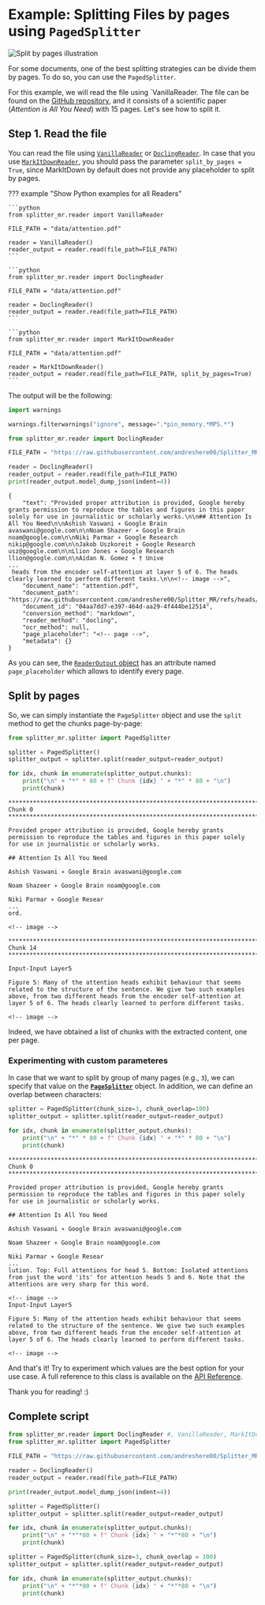 # **Example**: Splitting Files by pages using `PagedSplitter`

![Split by pages illustration](https://www.pdfgear.com/pdf-editor-reader/img/how-to-cut-pdf-pages-in-half-1.png)

For some documents, one of the best splitting strategies can be divide them by pages. To do so, you can use the `PagedSplitter`.

For this example, we will read the file using `VanillaReader. The file can be found on the [GitHub repository](https://raw.githubusercontent.com/andreshere00/Splitter_MR/refs/heads/main/data/attention.pdf), and it consists of a scientific paper (*Attention is All You Need*) with 15 pages. Let's see how to split it.

## Step 1. Read the file

You can read the file using [`VanillaReader`](https://andreshere00.github.io/Splitter_MR/api_reference/reader/#vanillareader) or [`DoclingReader`](https://andreshere00.github.io/Splitter_MR/api_reference/reader/#doclingreader). In case that you use [`MarkItDownReader`](https://andreshere00.github.io/Splitter_MR/api_reference/reader/#markitdownreader), you should pass the parameter `split_by_pages = True`, since MarkItDown by default does not provide any placeholder to split by pages.

??? example "Show Python examples for all Readers"

    ```python
    from splitter_mr.reader import VanillaReader

    FILE_PATH = "data/attention.pdf"

    reader = VanillaReader()
    reader_output = reader.read(file_path=FILE_PATH)
    ```

    ```python
    from splitter_mr.reader import DoclingReader

    FILE_PATH = "data/attention.pdf"

    reader = DoclingReader()
    reader_output = reader.read(file_path=FILE_PATH)
    ```

    ```python
    from splitter_mr.reader import MarkItDownReader

    FILE_PATH = "data/attention.pdf"

    reader = MarkItDownReader()
    reader_output = reader.read(file_path=FILE_PATH, split_by_pages=True)
    ```

The output will be the following:


```python
import warnings

warnings.filterwarnings("ignore", message=".*pin_memory.*MPS.*")
```


```python
from splitter_mr.reader import DoclingReader

FILE_PATH = "https://raw.githubusercontent.com/andreshere00/Splitter_MR/refs/heads/main/data/attention.pdf"

reader = DoclingReader()
reader_output = reader.read(file_path=FILE_PATH)
print(reader_output.model_dump_json(indent=4))
```

    {
        "text": "Provided proper attribution is provided, Google hereby grants permission to reproduce the tables and figures in this paper solely for use in journalistic or scholarly works.\n\n## Attention Is All You Need\n\nAshish Vaswani ∗ Google Brain avaswani@google.com\n\nNoam Shazeer ∗ Google Brain noam@google.com\n\nNiki Parmar ∗ Google Research nikip@google.com\n\nJakob Uszkoreit ∗ Google Research usz@google.com\n\nLlion Jones ∗ Google Research llion@google.com\n\nAidan N. Gomez ∗ † Unive
    ...
     heads from the encoder self-attention at layer 5 of 6. The heads clearly learned to perform different tasks.\n\n<!-- image -->",
        "document_name": "attention.pdf",
        "document_path": "https://raw.githubusercontent.com/andreshere00/Splitter_MR/refs/heads/main/data/attention.pdf",
        "document_id": "04aa7dd7-e397-464d-aa29-4f444be12514",
        "conversion_method": "markdown",
        "reader_method": "docling",
        "ocr_method": null,
        "page_placeholder": "<!-- page -->",
        "metadata": {}
    }



As you can see, the [`ReaderOutput` object](../../api_reference/reader.md#output-format) has an attribute named `page_placeholder` which allows to identify every page. 

## Split by pages

So, we can simply instantiate the `PageSplitter` object and use the `split` method to get the chunks page-by-page:


```python
from splitter_mr.splitter import PagedSplitter

splitter = PagedSplitter()
splitter_output = splitter.split(reader_output=reader_output)

for idx, chunk in enumerate(splitter_output.chunks):
    print("\n" + "*" * 80 + f" Chunk {idx} " + "*" * 80 + "\n")
    print(chunk)
```

    
    ******************************************************************************** Chunk 0 ********************************************************************************
    
    Provided proper attribution is provided, Google hereby grants permission to reproduce the tables and figures in this paper solely for use in journalistic or scholarly works.
    
    ## Attention Is All You Need
    
    Ashish Vaswani ∗ Google Brain avaswani@google.com
    
    Noam Shazeer ∗ Google Brain noam@google.com
    
    Niki Parmar ∗ Google Resear
    ...
    ord.
    
    <!-- image -->
    
    ******************************************************************************** Chunk 14 ********************************************************************************
    
    Input-Input Layer5
    
    Figure 5: Many of the attention heads exhibit behaviour that seems related to the structure of the sentence. We give two such examples above, from two different heads from the encoder self-attention at layer 5 of 6. The heads clearly learned to perform different tasks.
    
    <!-- image -->



Indeed, we have obtained a list of chunks with the extracted content, one per page.

### Experimenting with custom parameteres

In case that we want to split by group of many pages (e.g., `3`), we can specify that value on the [**`PageSplitter`**](https://andreshere00.github.io/Splitter_MR/api_reference/splitter/#pagedsplitter) object. In addition, we can define an overlap between characters:


```python
splitter = PagedSplitter(chunk_size=3, chunk_overlap=100)
splitter_output = splitter.split(reader_output=reader_output)

for idx, chunk in enumerate(splitter_output.chunks):
    print("\n" + "*" * 80 + f" Chunk {idx} " + "*" * 80 + "\n")
    print(chunk)
```

    
    ******************************************************************************** Chunk 0 ********************************************************************************
    
    Provided proper attribution is provided, Google hereby grants permission to reproduce the tables and figures in this paper solely for use in journalistic or scholarly works.
    
    ## Attention Is All You Need
    
    Ashish Vaswani ∗ Google Brain avaswani@google.com
    
    Noam Shazeer ∗ Google Brain noam@google.com
    
    Niki Parmar ∗ Google Resear
    ...
    lution. Top: Full attentions for head 5. Bottom: Isolated attentions from just the word 'its' for attention heads 5 and 6. Note that the attentions are very sharp for this word.
    
    <!-- image -->
    Input-Input Layer5
    
    Figure 5: Many of the attention heads exhibit behaviour that seems related to the structure of the sentence. We give two such examples above, from two different heads from the encoder self-attention at layer 5 of 6. The heads clearly learned to perform different tasks.
    
    <!-- image -->



And that's it! Try to experiment which values are the best option for your use case. A full reference to this class is available on the [API Reference](https://andreshere00.github.io/Splitter_MR/api_reference/splitter/#pagedsplitter). 

Thank you for reading! :)

## Complete script

```python
from splitter_mr.reader import DoclingReader #, VanillaReader, MarkItDownReader
from splitter_mr.splitter import PagedSplitter

FILE_PATH = "https://raw.githubusercontent.com/andreshere00/Splitter_MR/refs/heads/main/data/attention.pdf"

reader = DoclingReader()
reader_output = reader.read(file_path=FILE_PATH)

print(reader_output.model_dump_json(indent=4))

splitter = PagedSplitter()
splitter_output = splitter.split(reader_output=reader_output)

for idx, chunk in enumerate(splitter_output.chunks):
    print("\n" + "*"*80 + f" Chunk {idx} " + "*"*80 + "\n")
    print(chunk)

splitter = PagedSplitter(chunk_size=3, chunk_overlap = 100)
splitter_output = splitter.split(reader_output=reader_output)

for idx, chunk in enumerate(splitter_output.chunks):
    print("\n" + "*"*80 + f" Chunk {idx} " + "*"*80 + "\n")
    print(chunk)
```
